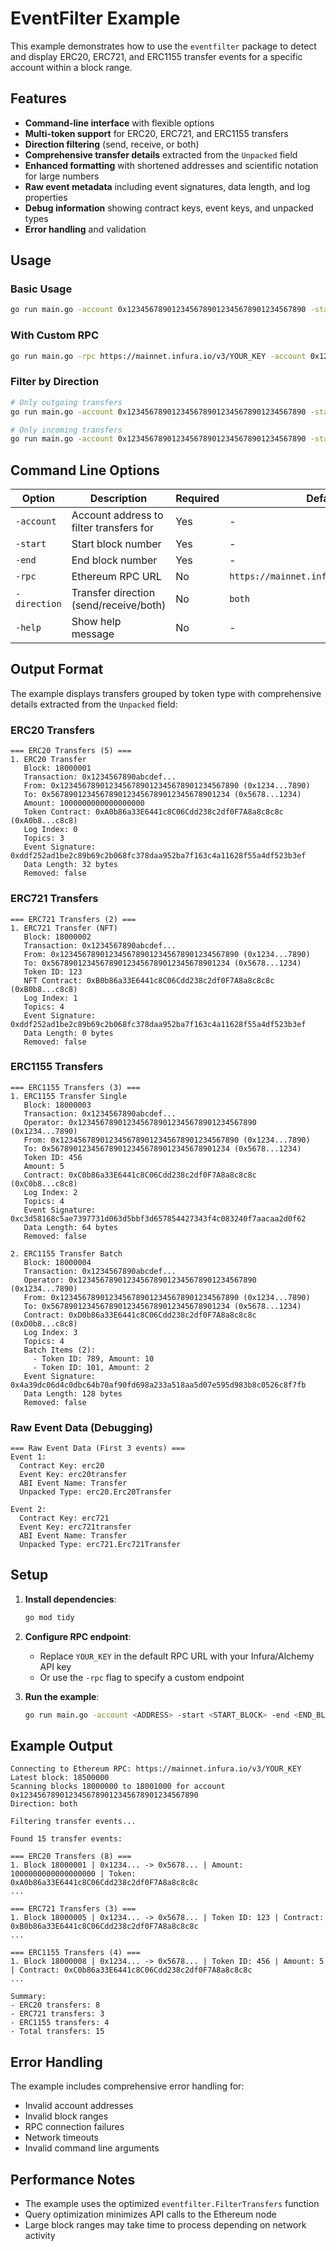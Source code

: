 # EventFilter Example

This example demonstrates how to use the `eventfilter` package to detect and display ERC20, ERC721, and ERC1155 transfer events for a specific account within a block range.

## Features

- **Command-line interface** with flexible options
- **Multi-token support** for ERC20, ERC721, and ERC1155 transfers
- **Direction filtering** (send, receive, or both)
- **Comprehensive transfer details** extracted from the `Unpacked` field
- **Enhanced formatting** with shortened addresses and scientific notation for large numbers
- **Raw event metadata** including event signatures, data length, and log properties
- **Debug information** showing contract keys, event keys, and unpacked types
- **Error handling** and validation

## Usage

### Basic Usage

```bash
go run main.go -account 0x1234567890123456789012345678901234567890 -start 18000000 -end 18001000
```

### With Custom RPC

```bash
go run main.go -rpc https://mainnet.infura.io/v3/YOUR_KEY -account 0x1234567890123456789012345678901234567890 -start 18000000 -end 18001000
```

### Filter by Direction

```bash
# Only outgoing transfers
go run main.go -account 0x1234567890123456789012345678901234567890 -start 18000000 -end 18001000 -direction send

# Only incoming transfers
go run main.go -account 0x1234567890123456789012345678901234567890 -start 18000000 -end 18001000 -direction receive
```

## Command Line Options

| Option | Description | Required | Default |
|--------|-------------|----------|---------|
| `-account` | Account address to filter transfers for | Yes | - |
| `-start` | Start block number | Yes | - |
| `-end` | End block number | Yes | - |
| `-rpc` | Ethereum RPC URL | No | `https://mainnet.infura.io/v3/YOUR_KEY` |
| `-direction` | Transfer direction (send/receive/both) | No | `both` |
| `-help` | Show help message | No | - |

## Output Format

The example displays transfers grouped by token type with comprehensive details extracted from the `Unpacked` field:

### ERC20 Transfers
```
=== ERC20 Transfers (5) ===
1. ERC20 Transfer
   Block: 18000001
   Transaction: 0x1234567890abcdef...
   From: 0x1234567890123456789012345678901234567890 (0x1234...7890)
   To: 0x5678901234567890123456789012345678901234 (0x5678...1234)
   Amount: 1000000000000000000
   Token Contract: 0xA0b86a33E6441c8C06Cdd238c2df0F7A8a8c8c8c (0xA0b8...c8c8)
   Log Index: 0
   Topics: 3
   Event Signature: 0xddf252ad1be2c89b69c2b068fc378daa952ba7f163c4a11628f55a4df523b3ef
   Data Length: 32 bytes
   Removed: false
```

### ERC721 Transfers
```
=== ERC721 Transfers (2) ===
1. ERC721 Transfer (NFT)
   Block: 18000002
   Transaction: 0x1234567890abcdef...
   From: 0x1234567890123456789012345678901234567890 (0x1234...7890)
   To: 0x5678901234567890123456789012345678901234 (0x5678...1234)
   Token ID: 123
   NFT Contract: 0xB0b86a33E6441c8C06Cdd238c2df0F7A8a8c8c8c (0xB0b8...c8c8)
   Log Index: 1
   Topics: 4
   Event Signature: 0xddf252ad1be2c89b69c2b068fc378daa952ba7f163c4a11628f55a4df523b3ef
   Data Length: 0 bytes
   Removed: false
```

### ERC1155 Transfers
```
=== ERC1155 Transfers (3) ===
1. ERC1155 Transfer Single
   Block: 18000003
   Transaction: 0x1234567890abcdef...
   Operator: 0x1234567890123456789012345678901234567890 (0x1234...7890)
   From: 0x1234567890123456789012345678901234567890 (0x1234...7890)
   To: 0x5678901234567890123456789012345678901234 (0x5678...1234)
   Token ID: 456
   Amount: 5
   Contract: 0xC0b86a33E6441c8C06Cdd238c2df0F7A8a8c8c8c (0xC0b8...c8c8)
   Log Index: 2
   Topics: 4
   Event Signature: 0xc3d58168c5ae7397731d063d5bbf3d657854427343f4c083240f7aacaa2d0f62
   Data Length: 64 bytes
   Removed: false

2. ERC1155 Transfer Batch
   Block: 18000004
   Transaction: 0x1234567890abcdef...
   Operator: 0x1234567890123456789012345678901234567890 (0x1234...7890)
   From: 0x1234567890123456789012345678901234567890 (0x1234...7890)
   To: 0x5678901234567890123456789012345678901234 (0x5678...1234)
   Contract: 0xD0b86a33E6441c8C06Cdd238c2df0F7A8a8c8c8c (0xD0b8...c8c8)
   Log Index: 3
   Topics: 4
   Batch Items (2):
     - Token ID: 789, Amount: 10
     - Token ID: 101, Amount: 2
   Event Signature: 0x4a39dc06d4c0dbc64b70af90fd698a233a518aa5d07e595d983b8c0526c8f7fb
   Data Length: 128 bytes
   Removed: false
```

### Raw Event Data (Debugging)
```
=== Raw Event Data (First 3 events) ===
Event 1:
  Contract Key: erc20
  Event Key: erc20transfer
  ABI Event Name: Transfer
  Unpacked Type: erc20.Erc20Transfer

Event 2:
  Contract Key: erc721
  Event Key: erc721transfer
  ABI Event Name: Transfer
  Unpacked Type: erc721.Erc721Transfer
```

## Setup

1. **Install dependencies**:
   ```bash
   go mod tidy
   ```

2. **Configure RPC endpoint**:
   - Replace `YOUR_KEY` in the default RPC URL with your Infura/Alchemy API key
   - Or use the `-rpc` flag to specify a custom endpoint

3. **Run the example**:
   ```bash
   go run main.go -account <ADDRESS> -start <START_BLOCK> -end <END_BLOCK>
   ```

## Example Output

```
Connecting to Ethereum RPC: https://mainnet.infura.io/v3/YOUR_KEY
Latest block: 18500000
Scanning blocks 18000000 to 18001000 for account 0x1234567890123456789012345678901234567890
Direction: both

Filtering transfer events...

Found 15 transfer events:

=== ERC20 Transfers (8) ===
1. Block 18000001 | 0x1234... -> 0x5678... | Amount: 1000000000000000000 | Token: 0xA0b86a33E6441c8C06Cdd238c2df0F7A8a8c8c8c
...

=== ERC721 Transfers (3) ===
1. Block 18000005 | 0x1234... -> 0x5678... | Token ID: 123 | Contract: 0xB0b86a33E6441c8C06Cdd238c2df0F7A8a8c8c8c
...

=== ERC1155 Transfers (4) ===
1. Block 18000008 | 0x1234... -> 0x5678... | Token ID: 456 | Amount: 5 | Contract: 0xC0b86a33E6441c8C06Cdd238c2df0F7A8a8c8c8c
...

Summary:
- ERC20 transfers: 8
- ERC721 transfers: 3
- ERC1155 transfers: 4
- Total transfers: 15
```

## Error Handling

The example includes comprehensive error handling for:
- Invalid account addresses
- Invalid block ranges
- RPC connection failures
- Network timeouts
- Invalid command line arguments

## Performance Notes

- The example uses the optimized `eventfilter.FilterTransfers` function
- Query optimization minimizes API calls to the Ethereum node
- Large block ranges may take time to process depending on network activity
